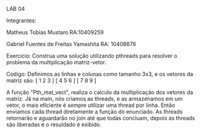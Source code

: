LAB 04

Integrantes:

Matheus Tobias Mustaro
RA:10409259

Gabriel Fuentes de Freitas Yamashita
RA: 10408876

Exercicio:
Construa uma solução utilizando pthreads para resolver o problema da multiplicação matriz-vetor.

Codigo:
Definimos as linhas e colunas como tamanho 3x3, e os vetores da matriz são:
[ 1 2 3 ]
[ 4 5 6 ]
[ 7 8 9 ]

A função "Pth_mat_vect", realiza o calculo da multiplicação dos vetores da matriz. Já na main, nós criamos as threads, e as armazenamos em um vetor, o mais eficiente é sempre utilizar uma thread por linha. Então enviamos cada thread diretamente a função do enunciado. As threads retornarão e aguardarão no join até que todas concluam, depois as threads são liberadas e o resuldado é exibido.


 









